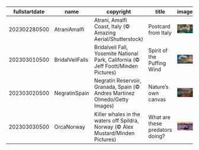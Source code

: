 |fullstartdate|name|copyright|title|image|
|--|--|--|--|--|
202302280500|AtraniAmalfi|Atrani, Amalfi Coast, Italy (© Amazing Aerial/Shutterstock)|Postcard from Italy|![](/en-CA/2023/03/202302280500AtraniAmalfi.jpg)|
202303010500|BridalVeilFalls|Bridalveil Fall, Yosemite National Park, California (© Jeff Foott/Minden Pictures)|Spirit of the Puffing Wind|![](/en-CA/2023/03/202303010500BridalVeilFalls.jpg)|
202303020500|NegratinSpain|Negratín Reservoir, Granada, Spain (© Andres Martinez Olmedo/Getty Images)|Nature’s own canvas|![](/en-CA/2023/03/202303020500NegratinSpain.jpg)|
202303030500|OrcaNorway|Killer whales in the waters off Spildra, Norway (© Alex Mustard/Minden Pictures)|What are these predators doing?|![](/en-CA/2023/03/202303030500OrcaNorway.jpg)|
